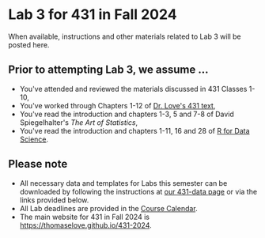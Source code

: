 # Lab 3 for 431 in Fall 2024

When available, instructions and other materials related to Lab 3 will be posted here.

## Prior to attempting Lab 3, we assume ...

- You've attended and reviewed the materials discussed in 431 Classes 1-10, 
- You've worked through Chapters 1-12 of [Dr. Love's 431 text](https://thomaselove.github.io/431-book/),
- You've read the introduction and chapters 1-3, 5 and 7-8 of David Spiegelhalter's *The Art of Statistics*,
- You've read the introduction and chapters 1-11, 16 and 28 of [R for Data Science](https://r4ds.hadley.nz/).


## Please note

- All necessary data and templates for Labs this semester can be downloaded by following the instructions at [our 431-data page](https://github.com/THOMASELOVE/431-data) or via the links provided below.
- All Lab deadlines are provided in the [Course Calendar](https://thomaselove.github.io/431-2025/calendar.html).
- The main website for 431 in Fall 2024 is <https://thomaselove.github.io/431-2024>.

